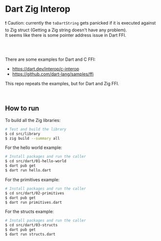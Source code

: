 # Dart Zig Interop

:exclamation: Caution: currently the `toDartString` gets panicked if it is executed against to Zig struct (Getting a Zig string doesn't have any problem).  
It seems like there is some pointer address issue in Dart FFI.

<br/>
<br/>

There are some examples for Dart and C FFI:
- https://dart.dev/interop/c-interop
- https://github.com/dart-lang/samples/ffi

This repo repeats the examples, but for Dart and Zig FFI.

<br/>

## How to run

To build all the Zig libraries:
```sh
# Test and build the library
$ cd src/library
$ zig build --summary all
```

For the hello world example:
```sh
# Install packages and run the caller
$ cd src/dart/01-hello-world
$ dart pub get
$ dart run hello.dart
```

For the primitives example:
```sh
# Install packages and run the caller
$ cd src/dart/02-primitives
$ dart pub get
$ dart run primitives.dart
```

For the structs example:
```sh
# Install packages and run the caller
$ cd src/dart/03-structs
$ dart pub get
$ dart run structs.dart
```


